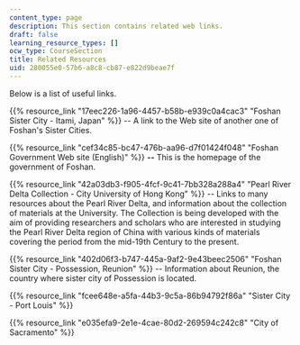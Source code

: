 ```yaml
---
content_type: page
description: This section contains related web links.
draft: false
learning_resource_types: []
ocw_type: CourseSection
title: Related Resources
uid: 280055e0-57b6-a8c8-cb87-e822d9beae7f
---
```

Below is a list of useful links.

{{% resource_link "17eec226-1a96-4457-b58b-e939c0a4cac3" "Foshan Sister City - Itami, Japan" %}} -- A link to the Web site of another one of Foshan's Sister Cities.

{{% resource_link "cef34c85-bc47-476b-aa96-d7f01424f048" "Foshan Government Web site (English)" %}} **\--** This is the homepage of the government of Foshan.

{{% resource_link "42a03db3-f905-4fcf-9c41-7bb328a288a4" "Pearl River Delta Collection - City University of Hong Kong" %}} -- Links to many resources about the Pearl River Delta, and information about the collection of materials at the University. The Collection is being developed with the aim of providing researchers and scholars who are interested in studying the Pearl River Delta region of China with various kinds of materials covering the period from the mid-19th Century to the present.

{{% resource_link "402d06f3-b747-445a-9af2-9e43beec2506" "Foshan Sister City - Possession, Reunion" %}} -- Information about Reunion, the country where sister city of Possession is located.

{{% resource_link "fcee648e-a5fa-44b3-9c5a-86b94792f86a" "Sister City - Port Louis" %}}

{{% resource_link "e035efa9-2e1e-4cae-80d2-269594c242c8" "City of Sacramento" %}}